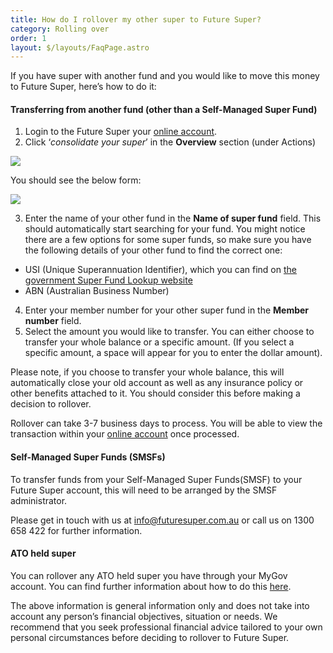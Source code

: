 ```yaml
---
title: How do I rollover my other super to Future Super?
category: Rolling over
order: 1
layout: $/layouts/FaqPage.astro
---
```

If you have super with another fund and you would like to move this money to Future Super, here’s how to do it:

#### **Transferring from another fund (other than a Self-Managed Super Fund)**

1. Login to the Future Super your [online account](https://my.futuresuper.com.au/).
2. Click ‘*consolidate your super*’ in the **Overview** section (under Actions)

![](https://res.cloudinary.com/fdq5gvf9pls/image/upload/c_scale,w_300/v1639579047/Member%20Statement%20blog/consolidate_your_super_online_account_xieyyk.png)

You should see the below form:

![](https://res.cloudinary.com/fdq5gvf9pls/image/upload/c_scale,w_880/v1639579129/Member%20Statement%20blog/Consolidate_your_super_form_soonwo.png)

3. Enter the name of your other fund in the **Name of super fund** field. This should automatically start searching for your fund. You might notice there are a few options for some super funds, so make sure you have the following details of your other fund to find the correct one:

* USI (Unique Superannuation Identifier), which you can find on [the government Super Fund Lookup website](https://superfundlookup.gov.au/Tools/USI)
* ABN (Australian Business Number)

4. Enter your member number for your other super fund in the **Member number** field.
5. Select the amount you would like to transfer. You can either choose to transfer your whole balance or a specific amount. (If you select a specific amount, a space will appear for you to enter the dollar amount). 

Please note, if you choose to transfer your whole balance, this will automatically close your old account as well as any insurance policy or other benefits attached to it. You should consider this before making a decision to rollover.

Rollover can take 3-7 business days to process. You will be able to view the transaction within your [online account](https://my.futuresuper.com.au/) once processed.

#### Self-Managed Super Funds (SMSFs)

To transfer funds from your Self-Managed Super Funds(SMSF) to your Future Super account, this will need to be arranged by the SMSF administrator. 

Please get in touch with us at info@futuresuper.com.au or call us on 1300 658 422 for further information.

#### **ATO held super**

You can rollover any ATO held super you have through your MyGov account. You can find further information about how to do this [here](https://www.futuresuper.com.au/faqs/how-to-roll-over-your-existing-super-through-mygov/).

The above information is general information only and does not take into account any person’s financial objectives, situation or needs. We recommend that you seek professional financial advice tailored to your own personal circumstances before deciding to rollover to Future Super.